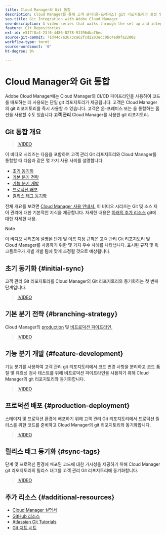 ```yaml
---
title: Cloud Manager와 Git 통합
description: Cloud Manager를 통해 고객 관리(온-프레미스) git 리포지토리의 설정 및 통합을 거치는 비디오 시리즈입니다.
seo-title: Git Integration with Adobe Cloud Manager
seo-description: A video series that walks through the set up and integration of a customer-managed (on-premise) git repository with Adobe Cloud Manager.
feature: Git Repositories
exl-id: e517f8a4-23f0-4486-8278-91396dba76ec
source-git-commit: 71d44c7e3673ca62fcd2203ecc0bc4ed9fa22002
workflow-type: tm+mt
source-wordcount: '0'
ht-degree: 0%

---
```


# Cloud Manager와 Git 통합

Adobe Cloud Manager에는 Cloud Manager의 CI/CD 파이프라인을 사용하여 코드를 배포하는 데 사용되는 단일 git 리포지토리가 제공됩니다. 고객은 Cloud Manager의 git 리포지토리를 즉시 사용할 수 있습니다. 고객은 온-프레미스 또는 을 통합하는 옵션을 사용할 수도 있습니다 **고객 관리** Cloud Manager를 사용한 git 리포지토리.

## Git 통합 개요

>[!VIDEO](https://video.tv.adobe.com/v/28710/)

이 비디오 시리즈는 다음을 포함하여 고객 관리 Git 리포지토리와 Cloud Manager를 통합할 때 다음과 같은 몇 가지 사용 사례를 설명합니다.

* [초기 동기화](#initial-sync)
* [기본 분기 전략](#branching-strategy)
* [기능 분기 개발](#feature-development)
* [프로덕션 배포](#production-deployment)
* [릴리스 태그 동기화](#sync-tags)

전체 개요를 보려면 [Cloud Manager 사용 안내서.](https://experienceleague.adobe.com/docs/experience-manager-cloud-manager/using/introduction-to-cloud-manager.html?lang=ko-KR) 이 비디오 시리즈는 Git 및 소스 제어 관리에 대한 기본적인 지식을 제공합니다. 자세한 내용은 [아래의 추가 리소스](#additional-resources) git에 대한 자세한 내용.

>[!NOTE]
>
> 이 비디오 시리즈에 설명된 단계 및 이름 지정 규칙은 고객 관리 Git 리포지토리 및 Cloud Manager를 사용하기 위한 몇 가지 우수 사례를 나타냅니다. 표시된 규칙 및 워크플로우가 개별 개발 팀에 맞게 조정될 것으로 예상됩니다.

## 초기 동기화 {#initial-sync}

고객 관리 Git 리포지토리를 Cloud Manager의 Git 리포지토리와 동기화하는 첫 번째 단계입니다.

>[!VIDEO](https://video.tv.adobe.com/v/28711/?quality=12)

## 기본 분기 전략 {#branching-strategy}

Cloud Manager의 [production](configuring-production-pipelines.md) 및 [비프로덕션 파이프라인.](configuring-non-production-pipelines.md)

>[!VIDEO](https://video.tv.adobe.com/v/28712/?quality=12)

## 기능 분기 개발 {#feature-development}

기능 분기를 사용하여 고객 관리 git 리포지토리에서 코드 변경 사항을 분리하고 코드 품질 및 유효성 검사 테스트를 위해 비프로덕션 파이프라인을 사용하기 위해 Cloud Manager의 git 리포지토리와 동기화합니다.

>[!VIDEO](https://video.tv.adobe.com/v/28723/?quality=12)

## 프로덕션 배포 {#production-deployment}

스테이지 및 프로덕션 환경에 배포하기 위해 고객 관리 Git 리포지토리에서 프로덕션 릴리스를 위한 코드를 준비하고 Cloud Manager의 git 리포지토리와 동기화합니다.

>[!VIDEO](https://video.tv.adobe.com/v/28724/?quality=12)

## 릴리스 태그 동기화 {#sync-tags}

단계 및 프로덕션 환경에 배포된 코드에 대한 가시성을 제공하기 위해 Cloud Manager git 리포지토리의 릴리스 태그를 고객 관리 Git 리포지토리에 동기화합니다.

>[!VIDEO](https://video.tv.adobe.com/v/28725/?quality=12)

## 추가 리소스 {#additional-resources}

* [Cloud Manager 설명서](https://experienceleague.adobe.com/docs/experience-manager-cloud-manager/using/introduction-to-cloud-manager.html)
* [GitHub 리소스](https://try.github.io)
* [Atlassian Git Tutorials](https://www.atlassian.com/git/tutorials/what-is-version-control)
* [Git 치트 시트](https://education.github.com/git-cheat-sheet-education.pdf)
